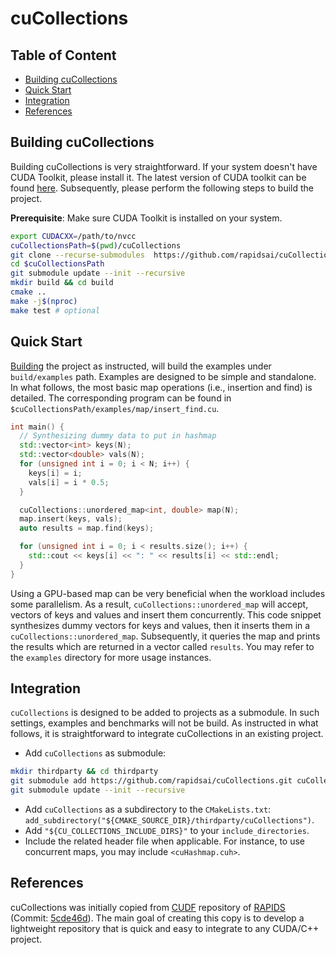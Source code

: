 # cuCollections
## Table of Content
- [Building cuCollections](#building-cuCollections)
- [Quick Start](#quick-start)
- [Integration](#integration)
- [References](#references)

## Building cuCollections
Building cuCollections is very straightforward. If your system doesn't have CUDA Toolkit, please install it. The latest version of CUDA toolkit can be found [here](https://developer.nvidia.com/cuda-downloads). Subsequently, please perform the following steps to build the project.

**Prerequisite**: Make sure CUDA Toolkit is installed on your system.
```bash
export CUDACXX=/path/to/nvcc
cuCollectionsPath=$(pwd)/cuCollections
git clone --recurse-submodules  https://github.com/rapidsai/cuCollections.git $cuCollectionsPath
cd $cuCollectionsPath
git submodule update --init --recursive
mkdir build && cd build
cmake ..
make -j$(nproc)
make test # optional
```

## Quick Start
[Building](#building-cuCollections) the project as instructed, will build the examples under `build/examples` path. Examples are designed to be simple and standalone. In what follows, the most basic map operations (i.e., insertion and find) is detailed. The corresponding program can be found in `$cuCollectionsPath/examples/map/insert_find.cu`.
```cpp
int main() {
  // Synthesizing dummy data to put in hashmap
  std::vector<int> keys(N);
  std::vector<double> vals(N);
  for (unsigned int i = 0; i < N; i++) {
    keys[i] = i;
    vals[i] = i * 0.5;
  }

  cuCollections::unordered_map<int, double> map(N);
  map.insert(keys, vals);
  auto results = map.find(keys);

  for (unsigned int i = 0; i < results.size(); i++) {
    std::cout << keys[i] << ": " << results[i] << std::endl;
  }
}
```
Using a GPU-based map can be very beneficial when the workload includes some parallelism. As a result, `cuCollections::unordered_map` will accept, vectors of keys and values and insert them concurrently. This code snippet synthesizes dummy vectors for keys and values, then it inserts them in a `cuCollections::unordered_map`. Subsequently, it queries the map and prints the results which are returned in a vector called `results`. You may refer to the `examples` directory for more usage instances.

## Integration
`cuCollections` is designed to be added to projects as a submodule. In such settings, examples and benchmarks will not be build. As instructed in what follows, it is straightforward to integrate cuCollections in an existing project.
- Add `cuCollections` as submodule: 
```bash
mkdir thirdparty && cd thirdparty
git submodule add https://github.com/rapidsai/cuCollections.git cuCollections
git submodule update --init --recursive
```
- Add `cuCollections` as a subdirectory to the `CMakeLists.txt`: `add_subdirectory("${CMAKE_SOURCE_DIR}/thirdparty/cuCollections")`.
- Add `"${CU_COLLECTIONS_INCLUDE_DIRS}"` to your `include_directories`.
- Include the related header file when applicable. For instance, to use concurrent maps, you may include `<cuHashmap.cuh>`.

## References
cuCollections was initially copied from [CUDF](https://github.com/rapidsai/cuCollections) repository of [RAPIDS](https://rapids.ai) (Commit: [5cde46d](https://github.com/rapidsai/cuCollections/commit/5cde46dcce2730afeadbaa12a5a9954e0e4fcd10)). The main goal of creating this copy is to develop a lightweight repository that is quick and easy to integrate to any CUDA/C++ project.